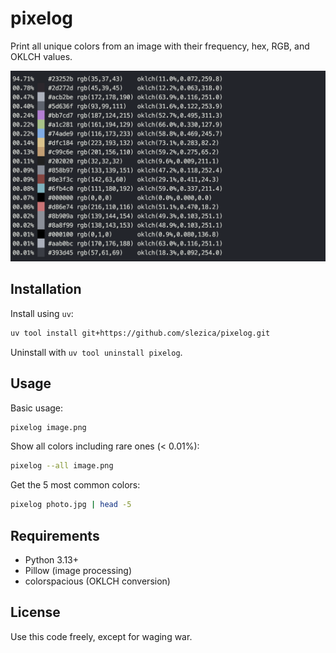# pixelog

Print all unique colors from an image with their frequency, hex, RGB, and OKLCH values.

<img width="688" alt="image" src="assets/demo.png" />

## Installation

Install using `uv`:

```bash
uv tool install git+https://github.com/slezica/pixelog.git
```

Uninstall with `uv tool uninstall pixelog`.

## Usage

Basic usage:

```bash
pixelog image.png
```

Show all colors including rare ones (< 0.01%):

```bash
pixelog --all image.png
```

Get the 5 most common colors:

```bash
pixelog photo.jpg | head -5
```

## Requirements

- Python 3.13+
- Pillow (image processing)
- colorspacious (OKLCH conversion)


## License

Use this code freely, except for waging war.
